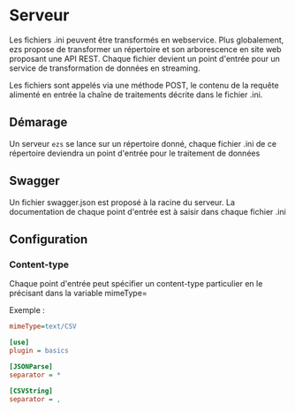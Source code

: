 
# Serveur

Les fichiers .ini peuvent être transformés en webservice. Plus globalement, ezs propose de transformer un répertoire et son arborescence en site web proposant une API REST.
Chaque fichier devient un point d'entrée pour un service de transformation de données en streaming.

Les fichiers sont appelés via une méthode POST, le contenu de la requête alimenté en entrée la chaîne de traitements décrite dans le fichier .ini.



## Démarage

Un serveur `ezs` se lance sur un répertoire donné, chaque fichier .ini de ce répertoire deviendra un point d'entrée pour le traitement de données

## Swagger

Un fichier swagger.json est proposé à la racine du serveur.
La documentation de chaque point d'entrée est à saisir dans chaque fichier .ini

## Configuration

### Content-type

Chaque point d'entrée peut spécifier un content-type particulier en le précisant
dans la variable mimeType=

Exemple :

```ini
mimeType=text/CSV

[use]
plugin = basics

[JSONParse]
separator = *

[CSVString]
separator = ,
```









